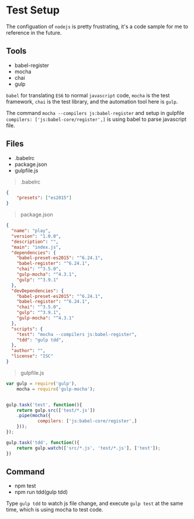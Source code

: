 
# Test Setup

The configuation of `nodejs` is pretty frustrating, it's a code sample for me to reference in the future.

## Tools
+ babel-register
+ mocha
+ chai
+ gulp

`babel` for translating `ES6` to normal `javascript` code, `mocha` is the test framework, `chai` is the test library, and the automation tool here is `gulp`.

The command `mocha --compilers js:babel-register` and setup in gulpfile `compilers: ['js:babel-core/register',]` is using babel to parse javascript file.

## Files
+ .babelrc
+ package.json
+ gulpfile.js

> .babelrc
```json
{
    "presets": ["es2015"]
}
```

> package.json
```json
{
  "name": "play",
  "version": "1.0.0",
  "description": "",
  "main": "index.js",
  "dependencies": {
    "babel-preset-es2015": "^6.24.1",
    "babel-register": "^6.24.1",
    "chai": "^3.5.0",
    "gulp-mocha": "^4.3.1",
    "gulp": "^3.9.1"
  },
  "devDependencies": {
    "babel-preset-es2015": "^6.24.1",
    "babel-register": "^6.24.1",
    "chai": "^3.5.0",
    "gulp": "^3.9.1",
    "gulp-mocha": "^4.3.1"
  },
  "scripts": {
    "test": "mocha --compilers js:babel-register",
    "tdd": "gulp tdd",
  },
  "author": "",
  "license": "ISC"
}
```

> gulpfile.js
```js
var gulp = require('gulp'),
    mocha = require('gulp-mocha');


gulp.task('test', function(){
    return gulp.src(['test/*.js'])
	.pipe(mocha({
	        compilers: ['js:babel-core/register',]
    }));
});

gulp.task('tdd', function(){
    return gulp.watch(['src/*.js', 'test/*.js'], ['test']);
})
```

## Command
+ npm test
+ npm run tdd(gulp tdd)

Type `gulp tdd` to watch js file change, and execute `gulp test` at the same time, which is using mocha to test code.